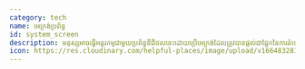 ```yaml
---
category: tech
name: អេក្រង់ប្រព័ន្ធ
id: system_screen
description: មនុស្សអាចធ្វើអន្តរកម្មជាមួយប្រព័ន្ធឌីជីថលនេះដោយប្រើអេក្រង់ដែលត្រូវបានផ្តល់ជាផ្នែកនៃការតំឡើងឧបករណ៍។
icon: https://res.cloudinary.com/helpful-places/image/upload/v1664832813/dtpr-icons/tech/screen_neqwyi.svg
---
```


